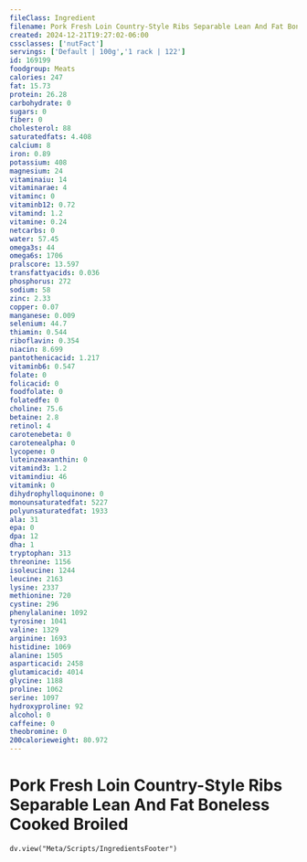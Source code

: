 ```yaml
---
fileClass: Ingredient
filename: Pork Fresh Loin Country-Style Ribs Separable Lean And Fat Boneless Cooked Broiled
created: 2024-12-21T19:27:02-06:00
cssclasses: ['nutFact']
servings: ['Default | 100g','1 rack | 122']
id: 169199
foodgroup: Meats
calories: 247
fat: 15.73
protein: 26.28
carbohydrate: 0
sugars: 0
fiber: 0
cholesterol: 88
saturatedfats: 4.408
calcium: 8
iron: 0.89
potassium: 408
magnesium: 24
vitaminaiu: 14
vitaminarae: 4
vitaminc: 0
vitaminb12: 0.72
vitamind: 1.2
vitamine: 0.24
netcarbs: 0
water: 57.45
omega3s: 44
omega6s: 1706
pralscore: 13.597
transfattyacids: 0.036
phosphorus: 272
sodium: 58
zinc: 2.33
copper: 0.07
manganese: 0.009
selenium: 44.7
thiamin: 0.544
riboflavin: 0.354
niacin: 8.699
pantothenicacid: 1.217
vitaminb6: 0.547
folate: 0
folicacid: 0
foodfolate: 0
folatedfe: 0
choline: 75.6
betaine: 2.8
retinol: 4
carotenebeta: 0
carotenealpha: 0
lycopene: 0
luteinzeaxanthin: 0
vitamind3: 1.2
vitamindiu: 46
vitamink: 0
dihydrophylloquinone: 0
monounsaturatedfat: 5227
polyunsaturatedfat: 1933
ala: 31
epa: 0
dpa: 12
dha: 1
tryptophan: 313
threonine: 1156
isoleucine: 1244
leucine: 2163
lysine: 2337
methionine: 720
cystine: 296
phenylalanine: 1092
tyrosine: 1041
valine: 1329
arginine: 1693
histidine: 1069
alanine: 1505
asparticacid: 2458
glutamicacid: 4014
glycine: 1188
proline: 1062
serine: 1097
hydroxyproline: 92
alcohol: 0
caffeine: 0
theobromine: 0
200calorieweight: 80.972
---
```


# Pork Fresh Loin Country-Style Ribs Separable Lean And Fat Boneless Cooked Broiled

```dataviewjs
dv.view("Meta/Scripts/IngredientsFooter")
```